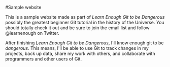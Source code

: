 #Sample website

This is a sample website made as part of
*Learn Enough Git to be Dangerous*
possibly the greatest beginner Git tutorial in the history of the Universe.
You should totally check it out
and be sure to join the email list and
follow @learnenough on Twitter.

After finishing *Learn Enough Git to be Dangerous*, I'll know enough git to be
*dangerous*. This means, I'll be able to use Git to track changes in my projects,
back up data, share my work with others, and collaborate with programmers and
other users of Git.
